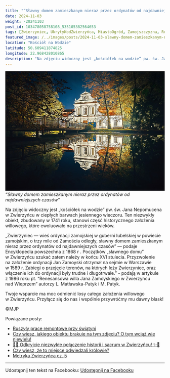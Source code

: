 ```yaml
---
title: "“Sławny domem zamieszkanym nieraz przez ordynatów od najdawniejszych czasów”"
date: 2024-11-03
weight: -20241103
post_id: 103478058758108_535105382564653
tags: [Zwierzyniec, UkrytyKodZwierzyńca, MiastoOgród, Zamojszczyzna, Roztocze, Lubelskie, villarestituta, turystyka, dziedzictwo, zabytki, krajobrazy, TajemnicePrzeszłości, PodróżeWczasie, MagiczneMiejsce]
featured_image: /../images/posts/2024-11-03-slawny-domem-zamieszkanym-nieraz-przez-ordynatow.jpg
location: "Kościół na Wodzie"
latitude: 50.609411874825
longitude: 22.968428010865
description: "Na zdjęciu widoczny jest „kościółek na wodzie” pw. św. Jana Nepomucena w Zwierzyńcu w ciepłych barwach jesiennego wieczoru. Ten niezwykły obiekt, zbud..."
---
```


![“Sławny domem zamieszkanym nieraz przez ordynatów od najdawniejszych czasów”](/images/posts/2024-11-03-slawny-domem-zamieszkanym-nieraz-przez-ordynatow.jpg)
*“Sławny domem zamieszkanym nieraz przez ordynatów od najdawniejszych czasów”*

Na zdjęciu widoczny jest „kościółek na wodzie” pw. św. Jana Nepomucena w Zwierzyńcu w ciepłych barwach jesiennego wieczoru. Ten niezwykły obiekt, zbudowany w 1741 roku, stanowi część historycznego założenia willowego, które ewoluowało na przestrzeni wieków.

„Zwierzyniec — wieś ordynacji zamojskiej w guberni lubelskiej w powiecie zamojskim, o trzy mile od Zamościa odległy, sławny domem zamieszkanym nieraz przez ordynatów od najdawniejszych czasów” — podaje Encyklopedia powszechna z 1868 r . Początków „sławnego domu” w Zwierzyńcu szukać zatem należy w końcu XVI stulecia. Przyzwolenie na założenie ordynacji Jan Zamoyski otrzymał na sejmie w Warszawie w 1589 r. Zabiegi o przejęcie terenów, na których leży Zwierzyniec, oraz włączenie ich do ordynacji były trudne i długotrwałe.” - podają w artykule z 1986 roku pt. “Renesansowa willa Jana Zamoyskiego w Zwierzyńcu nad Wieprzem” autorzy L. Matławska-Patyk i M. Patyk.

Twoje wsparcie ma moc odmienić losy całego założenia willowego w Zwierzyńcu. Przyłącz się do nas i wspólnie przywróćmy mu dawny blask!



©MJP

Powiązane posty:
- [Ruszyły prace remontowe przy świątyni](/posts/Ruszyly-prace-remontowe-przy-swiatyni)
- [Czy wiesz, jakiego obiektu brakuje na tym zdjęciu? O tym wciąż wie niewielu!](/posts/Czy-wiesz-jakiego-obiektu-brakuje-na-tym-zdjeciu-O-tym)
- [🌟✨ Odkryjcie niezwykłe połączenie historii i sacrum w Zwierzyńcu! ✨🌟](/posts/-Odkryjcie-niezwykle-polaczenie-historii-i-sacrum)
- [Czy wiesz, że to miejsce odwiedzali królowie?](/posts/Czy-wiesz-ze-to-miejsce-odwiedzali-krolowie)
- [Metryka Zwierzyńca cz. 5](/posts/Metryka-Zwierzynca-cz-5)


---

Udostępnij ten tekst na Facebooku:
[Udostępnij na Facebooku](https://www.facebook.com/sharer/sharer.php?u=https://stowarzyszeniewachniewskiej.pl/posts/Slawny-domem-zamieszkanym-nieraz-przez-ordynatow)

<script type="application/ld+json">
{
  "@context": "https://schema.org",
  "@type": "BlogPosting",
  "headline": "“Sławny domem zamieszkanym nieraz przez ordynatów od najdawniejszych czasów”",
  "datePublished": "2024-11-03",
  "dateModified": "2024-11-03",
  "author": {
    "@type": "Person",
    "name": "Michał Jan Patyk"
  },
  "publisher": {
    "@type": "Organization",
    "name": "Stowarzyszenie im. Aleksandry Wachniewskiej",
    "logo": {
      "@type": "ImageObject",
      "url": "https://stowarzyszeniewachniewskiej.pl/images/logo/logo.svg"
    }
  },
  "mainEntityOfPage": {
    "@type": "WebPage",
    "@id": "https://stowarzyszeniewachniewskiej.pl/posts/slawny-domem-zamieszkanym-nieraz-przez-ordynatow"
  },
  "image": {
    "@type": "ImageObject",
    "url": "https://stowarzyszeniewachniewskiej.pl//images/posts/2024-11-03-slawny-domem-zamieszkanym-nieraz-przez-ordynatow.jpg"
  },
  "articleSection": "Dziedzictwo Kulturowe i Zabytki",
  "keywords": "[Zwierzyniec, UkrytyKodZwierzyńca, MiastoOgród, Zamojszczyzna, Roztocze, Lubelskie, villarestituta, turystyka, dziedzictwo, zabytki, krajobrazy, TajemnicePrzeszłości, PodróżeWczasie, MagiczneMiejsce]",
  "wordCount": 156,
  "articleBody": "Na zdjęciu widoczny jest „kościółek na wodzie” pw. św. Jana Nepomucena w Zwierzyńcu w ciepłych barwach jesiennego wieczoru. Ten niezwykły obiekt, zbudowany w 1741 roku, stanowi część historycznego założenia willowego, które ewoluowało na przestrzeni wieków.\n\n„Zwierzyniec — wieś ordynacji zamojskiej w guberni lubelskiej w powiecie zamojskim, o trzy mile od Zamościa odległy, sławny domem zamieszkanym nieraz przez ordynatów od najdawniejszych czasów” — podaje Encyklopedia powszechna z 1868 r . Początków „sławnego domu” w Zwierzyńcu szukać zatem należy w końcu XVI stulecia. Przyzwolenie na założenie ordynacji Jan Zamoyski otrzymał na sejmie w Warszawie w 1589 r. Zabiegi o przejęcie terenów, na których leży Zwierzyniec, oraz włączenie ich do ordynacji były trudne i długotrwałe.” - podają w artykule z 1986 roku pt. “Renesansowa willa Jana Zamoyskiego w Zwierzyńcu nad Wieprzem” autorzy L. Matławska-Patyk i M. Patyk.\n\nTwoje wsparcie ma moc odmienić losy całego założenia willowego w Zwierzyńcu. Przyłącz się do nas i wspólnie przywróćmy mu dawny blask!\n\n\n\n©MJP",
  "description": "Na zdjęciu widoczny jest „kościółek na wodzie” pw. św. Jana Nepomucena w Zwierzyńcu w ciepłych barwach jesiennego wieczoru. Ten niezwykły obiekt, zbud...",
  "copyrightHolder": {
    "@type": "Person",
    "name": "Michał Jan Patyk"
  }
}
</script>
<script type="application/ld+json">
{
  "@context": "https://schema.org",
  "@type": "BreadcrumbList",
  "itemListElement": [
    {
      "@type": "ListItem",
      "position": 1,
      "name": "Home",
      "item": "https://stowarzyszeniewachniewskiej.pl"
    },
    {
      "@type": "ListItem",
      "position": 2,
      "name": "posts",
      "item": "https://stowarzyszeniewachniewskiej.pl/posts"
    },
    {
      "@type": "ListItem",
      "position": 3,
      "name": "“Sławny domem zamieszkanym nieraz przez ordynatów od najdawniejszych czasów”",
      "item": "https://stowarzyszeniewachniewskiej.pl/posts/slawny-domem-zamieszkanym-nieraz-przez-ordynatow"
    }
  ]
}
</script>
